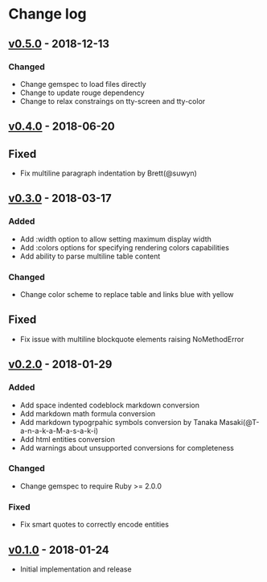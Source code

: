 # Change log

## [v0.5.0] - 2018-12-13

### Changed
* Change gemspec to load files directly
* Change to update rouge dependency
* Change to relax constraings on tty-screen and tty-color

## [v0.4.0] - 2018-06-20

## Fixed
* Fix multiline paragraph indentation by Brett(@suwyn)

## [v0.3.0] - 2018-03-17

### Added
* Add :width option to allow setting maximum display width
* Add :colors options for specifying rendering colors capabilities
* Add ability to parse multiline table content

### Changed
* Change color scheme to replace table and links blue with yellow

## Fixed
* Fix issue with multiline blockquote elements raising NoMethodError

## [v0.2.0] - 2018-01-29

### Added
* Add space indented codeblock markdown conversion
* Add markdown math formula conversion
* Add markdown typogrpahic symbols conversion by Tanaka Masaki(@T-a-n-a-k-a-M-a-s-a-k-i)
* Add html entities conversion
* Add warnings about unsupported conversions for completeness

### Changed
* Change gemspec to require Ruby >= 2.0.0

### Fixed
* Fix smart quotes to correctly encode entities

## [v0.1.0] - 2018-01-24

* Initial implementation and release

[v0.5.0]: https://github.com/piotrmurach/tty-markdown/compare/v0.4.0...v0.5.0
[v0.4.0]: https://github.com/piotrmurach/tty-markdown/compare/v0.3.0...v0.4.0
[v0.3.0]: https://github.com/piotrmurach/tty-markdown/compare/v0.2.0...v0.3.0
[v0.2.0]: https://github.com/piotrmurach/tty-markdown/compare/v0.1.0...v0.2.0
[v0.1.0]: https://github.com/piotrmurach/tty-markdown/compare/v0.1.0
